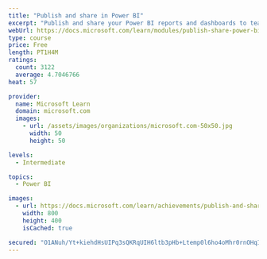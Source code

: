 ```yaml
---
title: "Publish and share in Power BI"
excerpt: "Publish and share your Power BI reports and dashboards to teammates in your organization or to everyone on the web."
webUrl: https://docs.microsoft.com/learn/modules/publish-share-power-bi/
type: course
price: Free
length: PT1H4M
ratings:
  count: 3122
  average: 4.7046766
heat: 57

provider:
  name: Microsoft Learn
  domain: microsoft.com
  images:
    - url: /assets/images/organizations/microsoft.com-50x50.jpg
      width: 50
      height: 50

levels:
  - Intermediate

topics:
  - Power BI

images:
  - url: https://docs.microsoft.com/learn/achievements/publish-and-share-with-power-bi-desktop-social.png
    width: 800
    height: 400
    isCached: true

secured: "O1ANuh/Yt+kiehdHsUIPq3sQKRqUIH6ltb3pHb+Ltemp0l6ho4oMhr0rnOHqI4IybQyMAhCRc5InB9dtx99xPONVG+n4eqLeCUyN5LspY9scH33nnsc1lIcB3zvx6r6Dqu7336FAlUYl1skXUJSZ3jh+tPWKkUpV05Kdih1UpLjkPykMoQ0hDrDVugspMn469+YsV0CisMmdOcDs+sLJpY0WdmDdKynLTFLj4cZnQTwSRORmyxu39MpCfWtfqSbJHK1NLaAGj7Z6K31YvD7mF2ewuGPrm7e9B1BnE2mJwX9x912YUwLRtkD+THWm7A34wPcqd6mvBq8fyi2L0yWYhxKNplrH217VZLcpCgdoLP88M5gZlHlTsOmQ+pefiohcVslUSYr4N2rh879fGq+zO8Mj8MmCxmm9wTCZkCXwucA=;JftfGd5lKEpOydhI25+DKw=="
---
```


